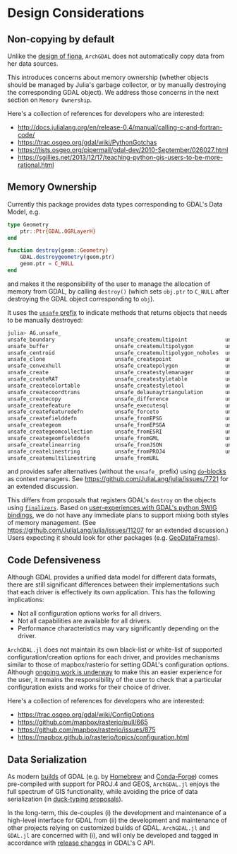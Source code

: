 # Design Considerations

## Non-copying by default

Unlike the [design of fiona](http://toblerity.org/fiona/manual.html#introduction), `ArchGDAL` does not automatically copy data from her data sources.

This introduces concerns about memory ownership (whether objects should be managed by Julia's garbage collector, or by manually destroying the corresponding GDAL object). We address those concerns in the next section on `Memory Ownership`.

Here's a collection of references for developers who are interested:

- http://docs.julialang.org/en/release-0.4/manual/calling-c-and-fortran-code/
- https://trac.osgeo.org/gdal/wiki/PythonGotchas
- https://lists.osgeo.org/pipermail/gdal-dev/2010-September/026027.html
- https://sgillies.net/2013/12/17/teaching-python-gis-users-to-be-more-rational.html

## Memory Ownership

Currently this package provides data types corresponding to GDAL's Data Model, e.g.
```julia
type Geometry
    ptr::Ptr{GDAL.OGRLayerH}
end

function destroy(geom::Geometry)
    GDAL.destroygeometry(geom.ptr)
    geom.ptr = C_NULL
end
```
and makes it the responsibility of the user to manage the allocation of memory from GDAL, by calling `destroy()` (which sets `obj.ptr` to `C_NULL` after destroying the GDAL object corresponding to `obj`).

It uses the [`unsafe` prefix](http://docs.julialang.org/en/release-0.4/manual/style-guide/#don-t-expose-unsafe-operations-at-the-interface-level) to indicate methods that returns objects that needs to be manually destroyed:

```julia
julia> AG.unsafe_
unsafe_boundary                   unsafe_createmultipoint            unsafe_fromWKB
unsafe_buffer                     unsafe_createmultipolygon          unsafe_fromWKT
unsafe_centroid                   unsafe_createmultipolygon_noholes  unsafe_fromXML
unsafe_clone                      unsafe_createpoint                 unsafe_getcurvegeom
unsafe_convexhull                 unsafe_createpolygon               unsafe_getfeature
unsafe_create                     unsafe_createstylemanager          unsafe_getlineargeom
unsafe_createRAT                  unsafe_createstyletable            unsafe_intersection
unsafe_createcolortable           unsafe_createstyletool             unsafe_loadstringlist
unsafe_createcoordtrans           unsafe_delaunaytriangulation       unsafe_newspatialref
unsafe_createcopy                 unsafe_difference                  unsafe_nextfeature
unsafe_createfeature              unsafe_executesql                  unsafe_pointalongline
unsafe_createfeaturedefn          unsafe_forceto                     unsafe_pointonsurface
unsafe_createfielddefn            unsafe_fromEPSG                    unsafe_polygonfromedges
unsafe_creategeom                 unsafe_fromEPSGA                   unsafe_polygonize
unsafe_creategeomcollection       unsafe_fromESRI                    unsafe_read
unsafe_creategeomfielddefn        unsafe_fromGML                     unsafe_symdifference
unsafe_createlinearring           unsafe_fromJSON                    unsafe_union
unsafe_createlinestring           unsafe_fromPROJ4                   unsafe_update
unsafe_createmultilinestring      unsafe_fromURL
```
and provides safer alternatives (without the `unsafe_` prefix) using [`do`-blocks](http://docs.julialang.org/en/release-0.4/manual/functions/#do-block-syntax-for-function-arguments) as context managers. See https://github.com/JuliaLang/julia/issues/7721 for an extended discussion.

This differs from proposals that registers GDAL's `destroy` on the objects using [`finalizers`](http://docs.julialang.org/en/release-0.4/stdlib/base/#Base.finalizer). Based on [user-experiences with GDAL's python SWIG bindings](https://trac.osgeo.org/gdal/wiki/PythonGotchas#CertainobjectscontainaDestroymethodbutyoushouldneveruseit), we do not have any immediate plans to support mixing both styles of memory management. (See https://github.com/JuliaLang/julia/issues/11207 for an extended discussion.) Users expecting it should look for other packages (e.g. [GeoDataFrames](https://github.com/yeesian/GeoDataFrames.jl)).

## Code Defensiveness
Although GDAL provides a unified data model for different data formats, there are still significant differences between their implementations such that each driver is effectively its own application. This has the following implications:

- Not all configuration options works for all drivers.
- Not all capabilities are available for all drivers.
- Performance characteristics may vary significantly depending on the driver.

`ArchGDAL.jl` does not maintain its own black-list or white-list of supported configuration/creation options for each driver, and provides mechanisms similar to those of mapbox/rasterio for setting GDAL's configuration options. Although [ongoing work is underway](https://github.com/yeesian/GDALUtils.jl/issues/1) to make this an easier experience for the user, it remains the responsibility of the user to check that a particular configuration exists and works for their choice of driver. 

Here's a collection of references for developers who are interested:
- https://trac.osgeo.org/gdal/wiki/ConfigOptions
- https://github.com/mapbox/rasterio/pull/665
- https://github.com/mapbox/rasterio/issues/875
- https://mapbox.github.io/rasterio/topics/configuration.html

## Data Serialization

As modern [builds](https://trac.osgeo.org/gdal/wiki/BuildHints) of GDAL (e.g. by [Homebrew](https://github.com/OSGeo/homebrew-osgeo4mac) and [Conda-Forge](https://github.com/conda-forge/gdal-feedstock)) comes pre-compiled with support for PROJ.4 and GEOS, `ArchGDAL.jl` enjoys the full spectrum of GIS functionality, while avoiding the price of data serialization (in [duck-typing proposals](https://gist.github.com/sgillies/2217756)).

In the long-term, this de-couples (i) the development and maintenance of a high-level interface for GDAL from (ii) the development and maintenance of other projects relying on customized builds of GDAL. `ArchGDAL.jl` and `GDAL.jl` are concerned with (i), and will only be developed and tagged in accordance with [release changes](https://trac.osgeo.org/gdal/wiki/NewsAndStatus) in GDAL's C API.
